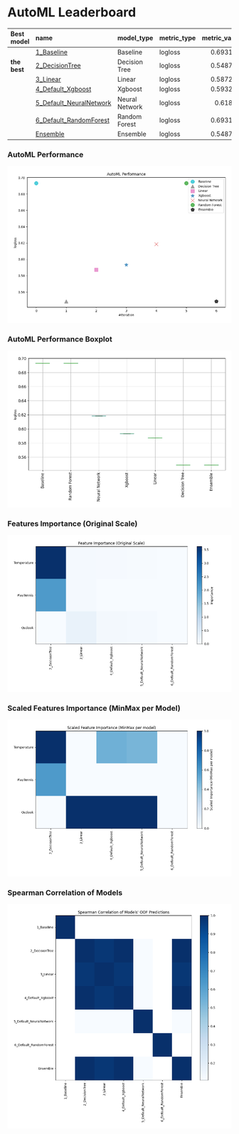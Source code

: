 # AutoML Leaderboard

| Best model   | name                                                         | model_type     | metric_type   |   metric_value |   train_time |
|:-------------|:-------------------------------------------------------------|:---------------|:--------------|---------------:|-------------:|
|              | [1_Baseline](1_Baseline/README.md)                           | Baseline       | logloss       |       0.693147 |         1.7  |
| **the best** | [2_DecisionTree](2_DecisionTree/README.md)                   | Decision Tree  | logloss       |       0.548734 |         9.63 |
|              | [3_Linear](3_Linear/README.md)                               | Linear         | logloss       |       0.587226 |         5.76 |
|              | [4_Default_Xgboost](4_Default_Xgboost/README.md)             | Xgboost        | logloss       |       0.593236 |         4.6  |
|              | [5_Default_NeuralNetwork](5_Default_NeuralNetwork/README.md) | Neural Network | logloss       |       0.61857  |         1.94 |
|              | [6_Default_RandomForest](6_Default_RandomForest/README.md)   | Random Forest  | logloss       |       0.693147 |         5.41 |
|              | [Ensemble](Ensemble/README.md)                               | Ensemble       | logloss       |       0.548734 |         1.55 |

### AutoML Performance
![AutoML Performance](ldb_performance.png)

### AutoML Performance Boxplot
![AutoML Performance Boxplot](ldb_performance_boxplot.png)

### Features Importance (Original Scale)
![features importance across models](features_heatmap.png)



### Scaled Features Importance (MinMax per Model)
![scaled features importance across models](features_heatmap_scaled.png)



### Spearman Correlation of Models
![models spearman correlation](correlation_heatmap.png)

